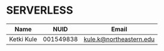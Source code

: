 # SERVERLESS

| Name          | NUID      | Email                        |
| ------------- | --------- | ---------------------------- |
| Ketki Kule    | 001549838 | kule.k@northeastern.edu      |
